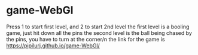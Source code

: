 # game-WebGl
Press 1 to start first level, and 2 to start 2nd level
the first level is a booling game, just hit down all the pins
the second level is the ball being chased by the pins, you have to turn at the corner/n
the link for the game is https://pipilurj.github.io/game-WebGl/
